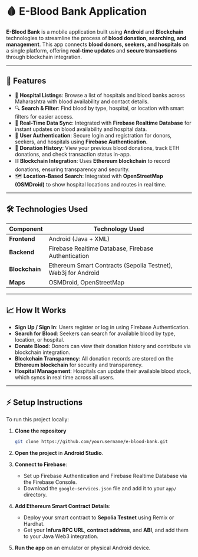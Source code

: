 
# 🩸 E-Blood Bank Application

**E-Blood Bank** is a mobile application built using **Android** and **Blockchain** technologies to streamline the process of **blood donation, searching, and management**. This app connects **blood donors, seekers, and hospitals** on a single platform, offering **real-time updates** and **secure transactions** through blockchain integration.

---

## 🚀 Features

* 🏥 **Hospital Listings**: Browse a list of hospitals and blood banks across Maharashtra with blood availability and contact details.
* 🔍 **Search & Filter**: Find blood by type, hospital, or location with smart filters for easier access.
* 🔄 **Real-Time Data Sync**: Integrated with **Firebase Realtime Database** for instant updates on blood availability and hospital data.
* 🔐 **User Authentication**: Secure login and registration for donors, seekers, and hospitals using **Firebase Authentication**.
* 📄 **Donation History**: View your previous blood donations, track ETH donations, and check transaction status in-app.
* ⛓️ **Blockchain Integration**: Uses **Ethereum blockchain** to record donations, ensuring transparency and security.
* 🗺️ **Location-Based Search**: Integrated with **OpenStreetMap (OSMDroid)** to show hospital locations and routes in real time.

---

## 🛠 Technologies Used

| Component      | Technology Used                                               |
| -------------- | ------------------------------------------------------------- |
| **Frontend**   | Android (Java + XML)                                          |
| **Backend**    | Firebase Realtime Database, Firebase Authentication           |
| **Blockchain** | Ethereum Smart Contracts (Sepolia Testnet), Web3j for Android |
| **Maps**       | OSMDroid, OpenStreetMap                                       |

---

## 📈 How It Works

* **Sign Up / Sign In**: Users register or log in using Firebase Authentication.
* **Search for Blood**: Seekers can search for available blood by type, location, or hospital.
* **Donate Blood**: Donors can view their donation history and contribute via blockchain integration.
* **Blockchain Transparency**: All donation records are stored on the **Ethereum blockchain** for security and transparency.
* **Hospital Management**: Hospitals can update their available blood stock, which syncs in real time across all users.

---

## ⚡ Setup Instructions

To run this project locally:

1. **Clone the repository**

   ```bash
   git clone https://github.com/yourusername/e-blood-bank.git
   ```

2. **Open the project** in **Android Studio**.

3. **Connect to Firebase**:

   * Set up Firebase Authentication and Firebase Realtime Database via the Firebase Console.
   * Download the `google-services.json` file and add it to your `app/` directory.

4. **Add Ethereum Smart Contract Details**:

   * Deploy your smart contract to **Sepolia Testnet** using Remix or Hardhat.
   * Get your **Infura RPC URL**, **contract address**, and **ABI**, and add them to your Java Web3 integration.

5. **Run the app** on an emulator or physical Android device.
